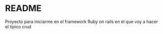 # README

Proyecto para iniciarme en el framework Ruby on rails en el que voy a hacer el típico crud
